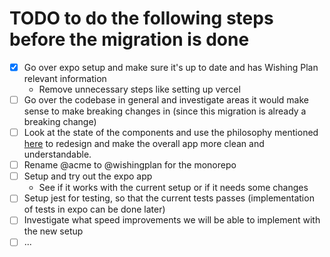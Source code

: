 # TODO to do the following steps before the migration is done

- [X] Go over expo setup and make sure it's up to date and has Wishing Plan relevant information
    - Remove unnecessary steps like setting up vercel
- [ ] Go over the codebase in general and investigate areas it would make sense to make breaking changes in (since this migration is already a breaking change)
- [ ] Look at the state of the components and use the philosophy mentioned [here](https://www.youtube.com/watch?v=vPRdY87_SH0) to redesign and make the overall app more clean and understandable.
- [ ] Rename @acme to @wishingplan for the monorepo
- [ ] Setup and try out the expo app
    - See if it works with the current setup or if it needs some changes
- [ ] Setup jest for testing, so that the current tests passes (implementation of tests in expo can be done later)
- [ ] Investigate what speed improvements we will be able to implement with the new setup
- [ ] ...